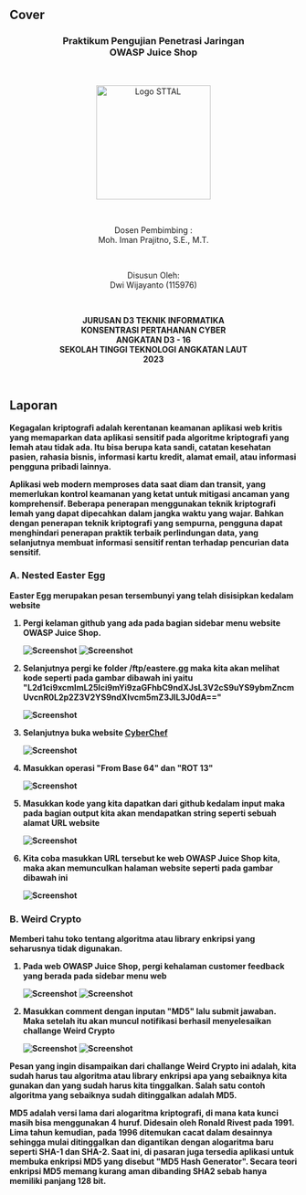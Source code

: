 ## Cover

<h3 align="center">
    <b>Praktikum Pengujian Penetrasi Jaringan</b><br>
    OWASP Juice Shop<br>
     
</h3>
<br>
<p align="center">
  <img src="../../public/logo_sttal.png" alt="Logo STTAL" width="200">
</p>
<br>
<p align="center">
    Dosen Pembimbing :<br>
    Moh. Iman Prajitno, S.E., M.T.
</p>
<br>
<p align="center">
    Disusun Oleh:<br>
    Dwi Wijayanto (115976)
</p>
<br>
<p align="center">
    <b>
        JURUSAN D3 TEKNIK INFORMATIKA <br>
        KONSENTRASI PERTAHANAN CYBER <br>
        ANGKATAN D3 - 16 <br> 
        SEKOLAH TINGGI TEKNOLOGI ANGKATAN LAUT <br>
        2023
    </br>
</p>
<br>


## Laporan

Kegagalan kriptografi adalah kerentanan keamanan aplikasi web kritis yang memaparkan data aplikasi sensitif pada algoritme kriptografi yang lemah atau tidak ada. Itu bisa berupa kata sandi, catatan kesehatan pasien, rahasia bisnis, informasi kartu kredit, alamat email, atau informasi pengguna pribadi lainnya.

Aplikasi web modern memproses data saat diam dan transit, yang memerlukan kontrol keamanan yang ketat untuk mitigasi ancaman yang komprehensif. Beberapa penerapan menggunakan teknik kriptografi lemah yang dapat dipecahkan dalam jangka waktu yang wajar. Bahkan dengan penerapan teknik kriptografi yang sempurna, pengguna dapat menghindari penerapan praktik terbaik perlindungan data, yang selanjutnya membuat informasi sensitif rentan terhadap pencurian data sensitif.

### A. Nested Easter Egg 

Easter Egg merupakan pesan tersembunyi yang telah disisipkan kedalam website

1. Pergi kelaman github yang ada pada bagian sidebar menu website OWASP Juice Shop.

    ![Screenshot](images/1.png)
    ![Screenshot](images/2.png)

2. Selanjutnya pergi ke folder /ftp/eastere.gg maka kita akan melihat kode seperti pada gambar dibawah ini yaitu "L2d1ci9xcmlmL25lci9mYi9zaGFhbC9ndXJsL3V2cS9uYS9ybmZncmUvcnR0L2p2Z3V2YS9ndXIvcm5mZ3JlL3J0dA=="

    ![Screenshot](images/3.png)

3. Selanjutnya buka website [CyberChef](https://gchq.github.io/CyberChef/) 

    ![Screenshot](images/4.png)

4. Masukkan operasi "From Base 64" dan "ROT 13"

    ![Screenshot](images/5.png)

5. Masukkan kode yang kita dapatkan dari github kedalam input maka pada bagian output kita akan mendapatkan string seperti sebuah alamat URL website

    ![Screenshot](images/6.png)

6. Kita coba masukkan URL tersebut ke web OWASP Juice Shop kita, maka akan memunculkan halaman website seperti pada gambar dibawah ini

    ![Screenshot](images/7.png)

### B. Weird Crypto

Memberi tahu toko tentang algoritma atau library enkripsi yang seharusnya tidak digunakan.

1. Pada web OWASP Juice Shop, pergi kehalaman customer feedback yang berada pada sidebar menu web

    ![Screenshot](images/8.png)
    ![Screenshot](images/9.png)

2. Masukkan comment dengan inputan "MD5" lalu submit jawaban. Maka setelah itu akan muncul notifikasi berhasil menyelesaikan challange Weird Crypto

    ![Screenshot](images/10.png)
    ![Screenshot](images/11.png)

Pesan yang ingin disampaikan dari challange Weird Crypto ini adalah, kita sudah harus tau algoritma atau library enkripsi apa yang sebaiknya kita gunakan dan yang sudah harus kita tinggalkan. Salah satu contoh algoritma yang sebaiknya sudah ditinggalkan adalah MD5.

MD5 adalah versi lama dari alogaritma kriptografi, di mana kata kunci masih bisa menggunakan 4 huruf. Didesain oleh Ronald Rivest pada 1991. Lima tahun kemudian, pada 1996 ditemukan cacat dalam desainnya sehingga mulai ditinggalkan dan digantikan dengan alogaritma baru seperti SHA-1 dan SHA-2. Saat ini, di pasaran juga tersedia aplikasi untuk membuka enkripsi MD5 yang disebut "MD5 Hash Generator". Secara teori enkripsi MD5 memang kurang aman dibanding SHA2 sebab hanya memiliki panjang 128 bit.